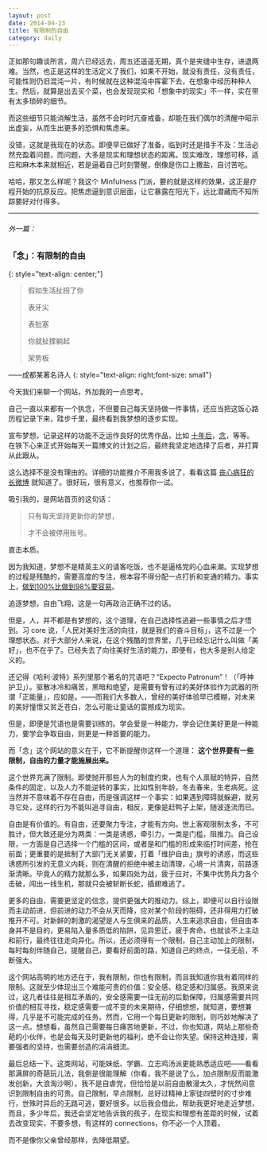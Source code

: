 ```yaml
---
layout: post
date: 2014-04-23
title: 有限制的自由
category: daily
---
```


正如那句趣谈所言，周六已经远去，周五还遥遥无期，真个是夹缝中生存，进退两难。当然，也正是这样的生活定义了我们，如果不开始，就没有责任，没有责任，可能性则仍旧混沌一片，有时候就在这种混沌中挥霍下去，在想象中经历种种人生。然后，就算是出去买个菜，也会发现现实和「想象中的现实」不一样，实在带有太多琐碎的细节。

而这些细节只能消解生活，虽然不会时时亢奋戒备，却能在我们偶尔的清醒中昭示出虚妄，从而生出更多的恐惧和焦虑来。

没错，这就是我现在的状态。即便早已做好了准备，临到时还是措手不及：生活必然充盈着问题，而问题，大多是现实和理想状态的距离。现实难改，理想可移，适应和麻木本来就相近，若是逼着自己时刻警醒，倒像是伤口上撒盐，自讨苦吃。

哈哈，那又怎么样呢？我这个 Minfulness 门派，要的就是这样的效果，这正是疗程开始的抗原反应。把焦虑逼到意识层面，让它暴露在阳光下，远比潜藏而不知所踪要好对付得多。

---

###### 外一篇：

### 「念」：有限制的自由
{: style="text-align: center;"}

> 假如生活扯拐了你
> 
> 表牙尖 
> 
> 表批塞 
> 
> 你就扯撑躺起 
> 
> 架势板

——成都某著名诗人
{: style="text-align: right;font-size: small"}

今天我们来聊一个网站，外加我的一点思考。

自己一直以来都有一个执念，不但要自己每天坚持做一件事情，还应当把这饭心路历程记录下来，跬步千里，最终看到我梦想的逐步实现。

宣布梦想，记录这样的功能不乏运作良好的优秀作品，比如 [十年后](http://10years.me/)，[念](http://nian.so)，等等。在铁下心来正式开始每天一篇博文的计划之后，最终我坚定地选择了后者，并打算从此跟从。

这么选择不是没有理由的。详细的功能推介不用我多说了，看看这篇 [丧心病狂的长微博](http://ww4.sinaimg.cn/mw690/624e5089gw1e4pe41nb2cj20hscmq7wh.jpg) 就知道了。很好玩，很有意义，也推荐你一试。

吸引我的，是网站首页的这句话：

> 只有每天坚持更新你的梦想，
> 
> 才不会被停用账号。

直击本质。

因为我知道，梦想不是精英主义的请客吃饭，也不是逼格党的心血来潮。实现梦想的过程是残酷的，需要高度的专注，根本容不得分配一点打折和变通的精力。事实上，[做到100%比做到98%要容易](http://pandawhale.com/post/4958/100-of-the-time-is-easier-than-98-of-the-time-clayton-christensen)。

追逐梦想，自由飞翔，这是一句再政治正确不过的话。

但是，人，并不都是有梦想的，这个道理，在自己选择性逃避一些事情之后才悟到。习 core 说，「人民对美好生活的向往，就是我们的奋斗目标」，这不过是一个理想状态。对于大部分人来说，在这个残酷的世界里，几乎已经忘记什么叫做「美好」，也不在乎了。已经失去了向往美好生活的能力，即便有，也大多是别人给定义的。

还记得《哈利·波特》系列里那个著名的咒语吧？“Expecto Patronum”！（「呼神护卫」）。驱散冰冷和痛苦，黑暗和绝望，是需要有曾有过的美好体验作为武器的所谓「正能量」，应如是。——而我们大多数人，曾经的美好体验早已模糊，对未来的美好憧憬又贫乏苍白，怎么可能让童话的震撼成为现实。

但是，即便是咒语也是需要训练的。学会爱是一种能力，学会记住美好更是一种能力，要学会争取自由，则更是一种首要的能力。

而「念」这个网站的意义在于，它不断提醒你这样一个道理： __这个世界要有一些限制，自由的力量才能施展出来。__

这个世界充满了限制。即使抛开那些人为的制度约束，也有个人禀赋的特异，自然条件的固定，以及人力不能逆转的事实，比如性别年龄，冬去春来，生老病死。这当然并不意味着不存在自由，而是强调这样一个事实：如果遇到障碍就躲避，就另寻它处，这样的行为不能叫追寻自由，相反，更像是赶鸭子上架，随波逐流而已。

自由是有价值的。有自由，还要聚力专注，才能有方向。世上客观限制太多，不可胜计，但大致还是分为两类：一类是诱惑，牵引力，一类是门槛，阻推力。自己设限，一方面是自己选择一个门槛的区间，或者是和门槛的形成来临打时间差，抢在前面；更重要的是抵制了大部门无关紧要，打着「维护自由」旗号的诱惑，而这些诱惑所引发的无意义内耗，则在清醒的拒绝中被主动清理，心境一片清爽，前路逐渐清晰。毕竟人的精力就那么多，如果四处为战，疲于应对，不集中优势兵力各个击破，闯出一线生机，那就只会被斩断长蛇，插翅难逃了。

更多的自由，需要更坚定的信念，提供更强大的推动力。综上，即便可以自行设限而主动前进，但前进的动力不会从天而降，应对某个阶段的阻碍，还非得用力打破推开不可。对新鲜的刺激的渴望是人与生俱来的品质，人生来追求自由，但自由本身并不是目的，更易陷入量多质低的陷阱，见异思迁，疲于奔命，也就谈不上主动和前行，最终往往走向异化。所以，还必须得有一个限制，自己主动加上的限制，每时每刻伴随自己，提醒自己，要看好前面的路，知道自己的终点，一往无前，不断强大。

这个网站高明的地方还在于，我有限制，你也有限制，而且我知道你我有着同样的限制。这就至少体现出三个难能可贵的价值：安全感、稳定感和归属感。我原来说过，这几者往往是相互矛盾的，安全感需要一往无前的后勤保障，归属感需要共同价值的相互寻找，稳定感需要一成不变的未来期待，仔细想想，就知道，要想兼得，几乎是不可能完成的任务。然而，它用一个每日更新的限制，则巧妙地解决了这一点。想想看，虽然自己需要每日痛苦地更新，不过，你也知道，网站上那些奇葩的小伙伴，也是会每天及时更新他的福利，绝不会让你失望。保持这种连接，需要强者的坚持，也需要创造的涓涓细流。

最后总结一下。这类网站，可能妹纸、学霸、立志鸡汤派更能熟悉适应吧——看看那满屏的奇葩玩儿法，我倒是很能理解（你看，我不是说了么，加点限制反而能激发创新，大浪淘沙啊）。我不是自虐党，但恰恰是以前自由散漫太久，才恍然间意识到限制自由的可贵。自己限制，早点限制，总好过精神上家徒四壁时的寸步难行，世殊时异后的无路可逃，要好很多。以后我会借此，帮助我更好地走近梦想，而且，多少年后，我还会坚定地告诉我的孩子，在现实和理想有差距的时候，试着去改变现实，不要多想，有这样的 connections，你不必一个人顶着。

而不是像你父亲曾经那样，去降低期望。